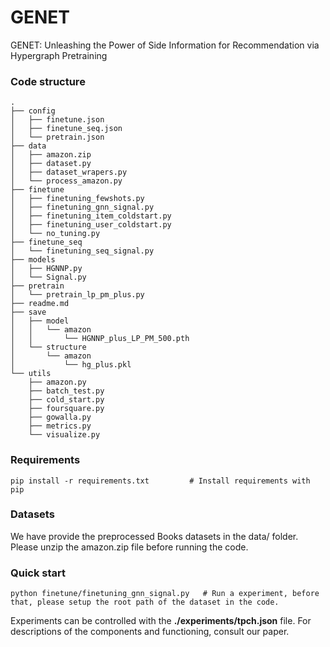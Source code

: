 # GENET

GENET: Unleashing the Power of Side Information for Recommendation via Hypergraph Pretraining

### Code structure

```
.
├── config
│   ├── finetune.json
│   ├── finetune_seq.json
│   └── pretrain.json
├── data
│   ├── amazon.zip
│   ├── dataset.py
│   ├── dataset_wrapers.py
│   └── process_amazon.py
├── finetune
│   ├── finetuning_fewshots.py
│   ├── finetuning_gnn_signal.py
│   ├── finetuning_item_coldstart.py
│   ├── finetuning_user_coldstart.py
│   └── no_tuning.py
├── finetune_seq
│   └── finetuning_seq_signal.py
├── models
│   ├── HGNNP.py
│   └── Signal.py
├── pretrain
│   └── pretrain_lp_pm_plus.py
├── readme.md
├── save
│   ├── model
│   │   └── amazon
│   │       └── HGNNP_plus_LP_PM_500.pth
│   └── structure
│       └── amazon
│           └── hg_plus.pkl
└── utils
    ├── amazon.py
    ├── batch_test.py
    ├── cold_start.py
    ├── foursquare.py
    ├── gowalla.py
    ├── metrics.py
    └── visualize.py
```

### Requirements

```
pip install -r requirements.txt         # Install requirements with pip
```
### Datasets
We have provide the preprocessed Books datasets in the data/ folder. Please unzip the amazon.zip file before running the code.


### Quick start
```
python finetune/finetuning_gnn_signal.py   # Run a experiment, before that, please setup the root path of the dataset in the code.
```

Experiments can be controlled with the **./experiments/tpch.json** file. For descriptions of the components and functioning, consult our paper.